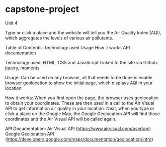 # capstone-project
Unit 4

Type or click a place and the website will tell you the Air Quality Index (AQI), which aggregates the levels of various air pollutants.

Table of Contents:
Technology used
Usage
How it works
API documentation

Technology used:
HTML, CSS and JavaScript
Linked to the site via Github: jquery, moments

Usage:
Can be used on any browser, all that needs to be done is enable browser geolocation to show the initial page, which displays AQI in your location

How it works:
When you first open the page, the browser uses geolocation to obtain your coordinates. These are then used in a call to the Air Visual API to get information air quality in your location.
Next, when you type or click a place on the Google Map, the Google Geolocation API will find those coordinates and the Air Visual API will be called again.

API Documentation:
Air Visual API (https://www.airvisual.com/user/api) 
Google Geolocation API (https://developers.google.com/maps/documentation/geolocation/intro)
